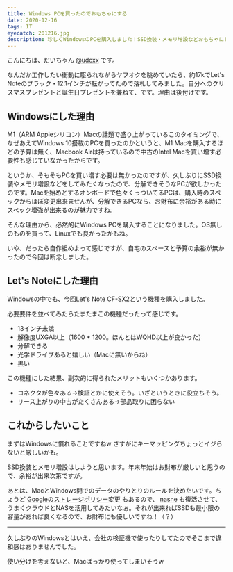 ```yaml
---
title: Windows PCを買ったのでおもちゃにする
date: 2020-12-16
tags: IT
eyecatch: 201216.jpg
description: 珍しくWindowsのPCを購入しました！SSD換装・メモリ増設などおもちゃにして遊び倒すゾ〜〜〜！
---
```


こんにちは、だいちゃん [@udcxx](https://twitter.com/udc_xx) です。

なんだか工作したい衝動に駆られながらヤフオクを眺めていたら、約17kでLet's Noteのブラック・12.1インチが転がってたので落札してみました。自分へのクリスマスプレゼントと誕生日プレゼントを兼ねて、です。理由は後付けです。

## Windowsにした理由

M1（ARM Appleシリコン）Macの話題で盛り上がっているこのタイミングで、なぜあえてWindows 10搭載のPCを買ったのかというと、M1 Macを購入するほどの予算は無く、Macbook Airは持っているので中古のIntel Macを買い増す必要性も感じていなかったからです。

というか、そもそもPCを買い増す必要は無かったのですが、久しぶりにSSD換装やメモリ増設などをしてみたくなったので、分解できそうなPCが欲しかったのです。Macを始めとするオンボードで色々くっついてるPCは、購入時のスペックからほぼ変更出来ませんが、分解できるPCなら、お財布に余裕がある時にスペック増強が出来るのが魅力ですね。

そんな理由から、必然的にWindows PCを購入することになりました。OS無しのものを買って、Linuxでも良かったかもね。

いや、だったら自作組めよって感じですが、自宅のスペースと予算の余裕が無かったので今回は断念しました。


## Let's Noteにした理由

Windowsの中でも、今回Let's Note CF-SX2という機種を購入しました。

必要要件を並べてみたらたまたまこの機種だったって感じです。

* 13インチ未満
* 解像度UXGA以上（1600 * 1200。ほんとはWQHD以上が良かった）
* 分解できる
* 光学ドライブあると嬉しい（Macに無いからね）
* 黒い

この機種にした結果、副次的に得られたメリットもいくつかあります。

* コネクタが色々ある→検証とかに使えそう。いざというときに役立ちそう。
* リース上がりの中古がたくさんある→部品取りに困らない


## これからしたいこと

まずはWindowsに慣れることですねw さすがにキーマッピングちょっとイジらないと厳しいかも。

SSD換装とメモリ増設はしようと思います。年末年始はお財布が厳しいと思うので、余裕が出来次第ですが。

あとは、MacとWindows間でのデータのやりとりのルールを決めたいです。ちょうど [Googleのストレージポリシー変更](https://japan.googleblog.com/2020/11/storage-policies-update.html) もあるので、 [nasne](https://amzn.to/389WJaA) も復活させて、うまくクラウドとNASを活用してみたいなぁ。それが出来ればSSDも最小限の容量があれば良くなるので、お財布にも優しいですね！（？）

-----

久しぶりのWindowsとはいえ、会社の検証機で使ったりしてたのでそこまで違和感はありませんでした。

使い分けを考えないと、Macばっかり使ってしまいそうw
